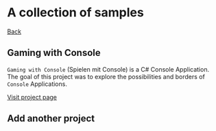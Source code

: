 # A collection of samples

[Back](../index.md)

## Gaming with Console

`Gaming with Console` (Spielen mit Console) is a C# Console Application.  
The goal of this project was to explore the possibilities and borders of `Console` Applications.

[Visit project page](https://m2vh.github.io/SpielenMitConsole/)

## Add another project

